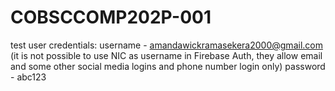 # COBSCCOMP202P-001

test user credentials:
username - amandawickramasekera2000@gmail.com (it is not possible to use NIC as username in Firebase Auth, they allow email and some other social media logins and phone number login only)
password - abc123
